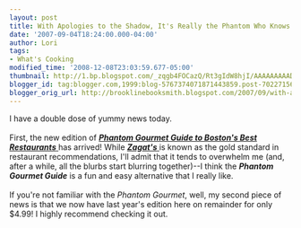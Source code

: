 ```yaml
---
layout: post
title: With Apologies to the Shadow, It's Really the Phantom Who Knows
date: '2007-09-04T18:24:00.000-04:00'
author: Lori
tags:
- What's Cooking
modified_time: '2008-12-08T23:03:59.677-05:00'
thumbnail: http://1.bp.blogspot.com/_zqgb4FOCazQ/Rt3gIdW8hjI/AAAAAAAAADk/qdRLZtAIC2k/s72-c/phantom.jpg
blogger_id: tag:blogger.com,1999:blog-5767374071871443859.post-7022715630096880992
blogger_orig_url: http://brooklinebooksmith.blogspot.com/2007/09/with-apologies-to-shadow-its-really.html
---
```


<div>I have a double dose of yummy news today. <a href="http://1.bp.blogspot.com/_zqgb4FOCazQ/Rt3gIdW8hjI/AAAAAAAAADk/qdRLZtAIC2k/s1600-h/phantom.jpg"><img id="BLOGGER_PHOTO_ID_5106483988432455218" style="FLOAT: right; MARGIN: 0px 0px 10px 10px; CURSOR: hand" alt="" src="http://1.bp.blogspot.com/_zqgb4FOCazQ/Rt3gIdW8hjI/AAAAAAAAADk/qdRLZtAIC2k/s200/phantom.jpg" border="0" /></a><br /><br />First, the new edition of <a href="http://brookline.booksense.com/NASApp/store/Product?s=showproduct&isbn=9780312374600"><strong><em>Phantom Gourmet Guide to Boston's Best Restaurants</em></strong> </a>has arrived! While <a href="http://brookline.booksense.com/NASApp/store/Product?s=showproduct&amp;isbn=9781570068638"><strong><em>Zagat's</em></strong> </a>is known as the gold standard in restaurant recommendations, I'll admit that it tends to overwhelm me (and, after a while, all the blurbs start blurring together)--I think the <strong><em>Phantom Gourmet Guide</em></strong> is a fun and easy alternative that I really like.<br /><br />If you're not familiar with the <em>Phantom Gourmet</em>, well, my second piece of news is that we now have last year's edition here on remainder for only $4.99! I highly recommend checking it out.</div>